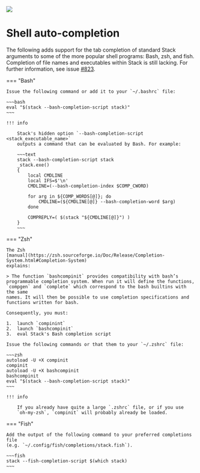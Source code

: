 <div class="hidden-warning"><a href="https://docs.haskellstack.org/"><img src="https://cdn.jsdelivr.net/gh/commercialhaskell/stack/doc/img/hidden-warning.svg"></a></div>

# Shell auto-completion

The following adds support for the tab completion of standard Stack arguments to
some of the more popular shell programs: Bash, zsh, and fish. Completion of file
names and executables within Stack is still lacking. For further information,
see issue [#823](https://github.com/commercialhaskell/stack/issues/832).

=== "Bash"

    Issue the following command or add it to your `~/.bashrc` file:

    ~~~bash
    eval "$(stack --bash-completion-script stack)"
    ~~~

    !!! info

        Stack's hidden option `--bash-completion-script <stack_executable_name>`
        outputs a command that can be evaluated by Bash. For example:

        ~~~text
        stack --bash-completion-script stack
        _stack.exe()
        {
            local CMDLINE
            local IFS=$'\n'
            CMDLINE=(--bash-completion-index $COMP_CWORD)

            for arg in ${COMP_WORDS[@]}; do
                CMDLINE=(${CMDLINE[@]} --bash-completion-word $arg)
            done

            COMPREPLY=( $(stack "${CMDLINE[@]}") )
        }
        ~~~

=== "Zsh"

    The Zsh
    [manual](https://zsh.sourceforge.io/Doc/Release/Completion-System.html#Completion-System)
    explains:

    > The function `bashcompinit` provides compatibility with bash’s
    programmable completion system. When run it will define the functions,
    `compgen` and `complete` which correspond to the bash builtins with the same
    names. It will then be possible to use completion specifications and
    functions written for bash.

    Consequently, you must:

    1.  launch `compinint`
    2.  launch `bashcompinit`
    3.  eval Stack's Bash completion script

    Issue the following commands or that them to your `~/.zshrc` file:

    ~~~zsh
    autoload -U +X compinit
    compinit
    autoload -U +X bashcompinit
    bashcompinit
    eval "$(stack --bash-completion-script stack)"
    ~~~

    !!! info

        If you already have quite a large `.zshrc` file, or if you use
        `oh-my-zsh`, `compinit` will probably already be loaded.

=== "Fish"

    Add the output of the following command to your preferred completions file
    (e.g. `~/.config/fish/completions/stack.fish`).

    ~~~fish
    stack --fish-completion-script $(which stack)
    ~~~
